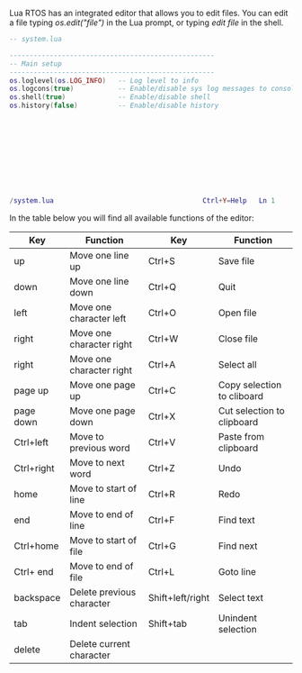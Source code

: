 Lua RTOS has an integrated editor that allows you to edit files. You can edit a file typing _os.edit("file")_ in the Lua prompt, or typing _edit file_ in the shell.

```lua
-- system.lua

---------------------------------------------------
-- Main setup
---------------------------------------------------
os.loglevel(os.LOG_INFO)   -- Log level to info
os.logcons(true)           -- Enable/disable sys log messages to console
os.shell(true)             -- Enable/disable shell
os.history(false)          -- Enable/disable history











/system.lua                                     Ctrl+Y=Help   Ln 1     Col 1   
```

In the table below you will find all available functions of the editor:

|Key| Function |Key| Function |
|---|----------|---|----------|
| up | Move one line up | Ctrl+S | Save file |
| down | Move one line down | Ctrl+Q | Quit |
| left | Move one character left | Ctrl+O | Open file |
| right | Move one character right | Ctrl+W | Close file |
| right | Move one character right | Ctrl+A | Select all |
| page up | Move one page up | Ctrl+C | Copy selection to cliboard |
| page down | Move one page down | Ctrl+X | Cut selection to clipboard |
| Ctrl+left | Move to previous word | Ctrl+V | Paste from clipboard |
| Ctrl+right | Move to next word | Ctrl+Z | Undo |
| home | Move to start of line | Ctrl+R | Redo |
| end | Move to end of line | Ctrl+F | Find text |
| Ctrl+home | Move to start of file | Ctrl+G | Find next |
| Ctrl+ end | Move to end of file | Ctrl+L | Goto line |
| backspace | Delete previous character | Shift+left/right | Select text |
| tab | Indent selection | Shift+tab | Unindent selection |
| delete | Delete current character |
